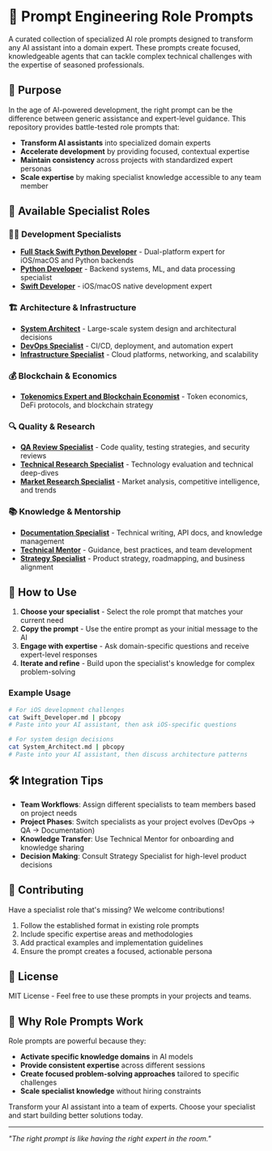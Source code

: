 # 🚀 Prompt Engineering Role Prompts

A curated collection of specialized AI role prompts designed to transform any AI assistant into a domain expert. These prompts create focused, knowledgeable agents that can tackle complex technical challenges with the expertise of seasoned professionals.

## 🎯 Purpose

In the age of AI-powered development, the right prompt can be the difference between generic assistance and expert-level guidance. This repository provides battle-tested role prompts that:

- **Transform AI assistants** into specialized domain experts
- **Accelerate development** by providing focused, contextual expertise  
- **Maintain consistency** across projects with standardized expert personas
- **Scale expertise** by making specialist knowledge accessible to any team member

## 👥 Available Specialist Roles

### 🧑‍💻 Development Specialists
- **[Full Stack Swift Python Developer](./Full_Stack_Swift_Python_Developer.md)** - Dual-platform expert for iOS/macOS and Python backends
- **[Python Developer](./Python_Developer.md)** - Backend systems, ML, and data processing specialist
- **[Swift Developer](./Swift_Developer.md)** - iOS/macOS native development expert

### 🏗️ Architecture & Infrastructure
- **[System Architect](./System_Architect.md)** - Large-scale system design and architectural decisions
- **[DevOps Specialist](./DevOps_Specialist.md)** - CI/CD, deployment, and automation expert
- **[Infrastructure Specialist](./Infrastructure_Specialist.md)** - Cloud platforms, networking, and scalability

### 💰 Blockchain & Economics
- **[Tokenomics Expert and Blockchain Economist](./Tokenomics_Specialist.md)** - Token economics, DeFi protocols, and blockchain strategy

### 🔍 Quality & Research
- **[QA Review Specialist](./QA_Review_Specialist.md)** - Code quality, testing strategies, and security reviews
- **[Technical Research Specialist](./Technical_Research_Specialist.md)** - Technology evaluation and technical deep-dives
- **[Market Research Specialist](./Market_Research_Specialist.md)** - Market analysis, competitive intelligence, and trends

### 📚 Knowledge & Mentorship
- **[Documentation Specialist](./Documentation_Specialist.md)** - Technical writing, API docs, and knowledge management
- **[Technical Mentor](./Technical_Mentor.md)** - Guidance, best practices, and team development
- **[Strategy Specialist](./Strategy_Specialist.md)** - Product strategy, roadmapping, and business alignment

## 🚀 How to Use

1. **Choose your specialist** - Select the role prompt that matches your current need
2. **Copy the prompt** - Use the entire prompt as your initial message to the AI
3. **Engage with expertise** - Ask domain-specific questions and receive expert-level responses
4. **Iterate and refine** - Build upon the specialist's knowledge for complex problem-solving

### Example Usage

```bash
# For iOS development challenges
cat Swift_Developer.md | pbcopy
# Paste into your AI assistant, then ask iOS-specific questions

# For system design decisions  
cat System_Architect.md | pbcopy
# Paste into your AI assistant, then discuss architecture patterns
```

## 🛠️ Integration Tips

- **Team Workflows**: Assign different specialists to team members based on project needs
- **Project Phases**: Switch specialists as your project evolves (DevOps → QA → Documentation)
- **Knowledge Transfer**: Use Technical Mentor for onboarding and knowledge sharing
- **Decision Making**: Consult Strategy Specialist for high-level product decisions

## 🤝 Contributing

Have a specialist role that's missing? We welcome contributions!

1. Follow the established format in existing role prompts
2. Include specific expertise areas and methodologies
3. Add practical examples and implementation guidelines
4. Ensure the prompt creates a focused, actionable persona

## 📄 License

MIT License - Feel free to use these prompts in your projects and teams.

## 🌟 Why Role Prompts Work

Role prompts are powerful because they:
- **Activate specific knowledge domains** in AI models
- **Provide consistent expertise** across different sessions
- **Create focused problem-solving approaches** tailored to specific challenges
- **Scale specialist knowledge** without hiring constraints

Transform your AI assistant into a team of experts. Choose your specialist and start building better solutions today.

---

*"The right prompt is like having the right expert in the room."*
